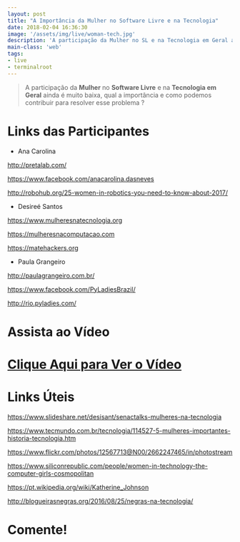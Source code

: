 ```yaml
---
layout: post
title: "A Importância da Mulher no Software Livre e na Tecnologia"
date: 2018-02-04 16:36:30
image: '/assets/img/live/woman-tech.jpg'
description: 'A participação da Mulher no SL e na Tecnologia em Geral ainda é muito baixa, qual a importância e como podemos contribuir para resolver esse problema ?'
main-class: 'web'
tags:
- live
- terminalroot
---
```


> A participação da __Mulher__ no __Software Livre__ e na __Tecnologia em Geral__ ainda é muito baixa, qual a importância e como podemos contribuir para resolver esse problema ?

# Links das Participantes

+ Ana Carolina

<http://pretalab.com/>

<https://www.facebook.com/anacarolina.dasneves>

<http://robohub.org/25-women-in-robotics-you-need-to-know-about-2017/>


+ Desireé Santos

<https://www.mulheresnatecnologia.org>

<https://mulheresnacomputacao.com>

<https://matehackers.org>

+ Paula Grangeiro

<http://paulagrangeiro.com.br/>

<https://www.facebook.com/PyLadiesBrazil/>

<http://rio.pyladies.com/>

# Assista ao Vídeo

# [Clique Aqui para Ver o Vídeo](https://www.youtube.com/watch?v=0xWkd7E5g1A)


# Links Úteis

<https://www.slideshare.net/desisant/senactalks-mulheres-na-tecnologia>

<https://www.tecmundo.com.br/tecnologia/114527-5-mulheres-importantes-historia-tecnologia.htm>

<https://www.flickr.com/photos/12567713@N00/2662247465/in/photostream>

<https://www.siliconrepublic.com/people/women-in-technology-the-computer-girls-cosmopolitan>

<https://pt.wikipedia.org/wiki/Katherine_Johnson>

<http://blogueirasnegras.org/2016/08/25/negras-na-tecnologia/>

# Comente!

<script async src="https://pagead2.googlesyndication.com/pagead/js/adsbygoogle.js"></script>

<!-- Informat -->
<ins class="adsbygoogle"
 style="display:block"
 data-ad-client="ca-pub-2838251107855362"
 data-ad-slot="2327980059"
 data-ad-format="auto"
 data-full-width-responsive="true"></ins>

<script>
(adsbygoogle = window.adsbygoogle || []).push({});
</script>

